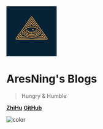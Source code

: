 <img src="pics/logo.jpg" alt="logo" style="zoom: 20%;" />

# **AresNing's Blogs**


> Hungry & Humble

[**ZhiHu**](https://www.zhihu.com/people/kjn-68-8)
[**GitHub**](https://github.com/AresNing)

<!-- 背景图片 -->
<!--![](pics/bg.png) -->

<!-- 背景色 -->
![color](#f0f0f0) 